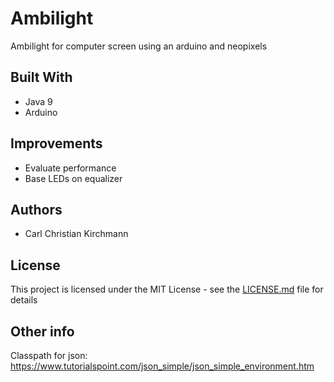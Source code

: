 # Ambilight

Ambilight for computer screen using an arduino and neopixels


## Built With

* Java 9
* Arduino

## Improvements

* Evaluate performance
* Base LEDs on equalizer 

## Authors

* Carl Christian Kirchmann


## License

This project is licensed under the MIT License - see the [LICENSE.md](LICENSE.md) file for details

## Other info
Classpath for json:
https://www.tutorialspoint.com/json_simple/json_simple_environment.htm
